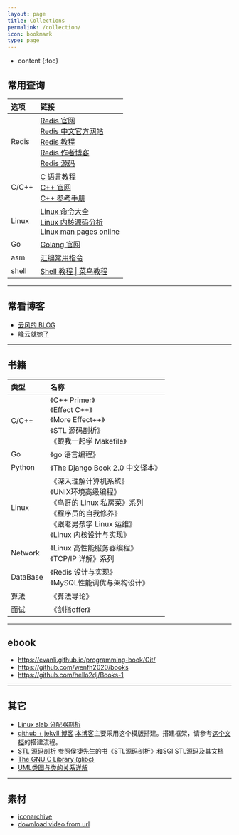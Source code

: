 ```yaml
---
layout: page
title: Collections
permalink: /collection/
icon: bookmark
type: page
---
```


* content
{:toc}

## 常用查询

| 选项  | 链接                                                                                                                                                                                                                                                            |
| :---- | :-------------------------------------------------------------------------------------------------------------------------------------------------------------------------------------------------------------------------------------------------------------- |
| Redis | [Redis 官网](https://redis.io/)<br/>[Redis 中文官方网站](http://www.redis.cn/)<br/>[Redis 教程](https://www.runoob.com/redis/redis-tutorial.html) <br/>[Redis 作者博客](http://antirez.com/) <br/> [Redis 源码](https://github.com/antirez/redis/tree/unstable) |
| C/C++ | [C 语言教程](https://www.runoob.com/cprogramming/c-tutorial.html) <br/> [C++ 官网](http://www.cplusplus.com/) <br/> [C++ 参考手册](https://zh.cppreference.com/)                                                                                                |
| Linux | [Linux 命令大全](https://www.runoob.com/linux/linux-command-manual.html)<br/>[Linux 内核源码分析](https://www.cnblogs.com/tolimit/default.html?page=1)<br/>[Linux man pages online](http://man7.org/linux/man-pages/)                                           |
| Go    | [Golang 官网](https://golang.google.cn/)                                                                                                                                                                                                                        |
| asm   | [汇编常用指令](https://blog.csdn.net/qq_36982160/article/details/82950848)                                                                                                                                                                                      |
| shell | [Shell 教程 \| 菜鸟教程](https://www.runoob.com/linux/linux-shell.html)                                                                                                                                                                                         |

---

## 常看博客

* [云风的 BLOG](https://blog.codingnow.com/)
* [峰云就她了](http://xiaorui.cc/)

---

## 书籍

| 类型     | 名称                                                                                                                                                                  |
| :------- | :-------------------------------------------------------------------------------------------------------------------------------------------------------------------- |
| C/C++    | 《C++ Primer》 <br/>《Effect C++》 <br/>《More Effect++》<br/>《STL 源码剖析》<br/>《跟我一起学 Makefile》                                                            |
| Go       | 《go 语言编程》                                                                                                                                                       |
| Python   | 《The Django Book 2.0 中文译本》                                                                                                                                      |
| Linux    | 《深入理解计算机系统》<br/>《UNIX环境高级编程》<br/>《鸟哥的 Linux 私房菜》系列 <br/>《程序员的自我修养》<br/>《跟老男孩学 Linux 运维》<br/> 《Linux 内核设计与实现》 |
| Network  | 《Linux 高性能服务器编程》     <br/> 《TCP/IP 详解》系列                                                                                                              |
| DataBase | 《Redis 设计与实现》<br/> 《MySQL性能调优与架构设计》                                                                                                                 |
| 算法     | 《算法导论》                                                                                                                                                          |
| 面试     | 《剑指offer》                                                                                                                                                         |

---

## ebook

* https://evanli.github.io/programming-book/Git/
* https://github.com/wenfh2020/books
* https://github.com/hello2dj/Books-1

---

## 其它

* [Linux slab 分配器剖析](https://www.ibm.com/developerworks/cn/linux/l-linux-slab-allocator/index.html)
* [github + jekyll 博客](https://github.com/Gaohaoyang/gaohaoyang.github.io)
  [本博客](https://wenfh2020.com/2020/02/17/make-blog/)主要采用这个模版搭建。搭建框架，请参考[这个文档](https://github.com/wonderseen/wonderseen.github.io)的搭建流程。
* [STL 源码剖析](https://www.kancloud.cn/digest/stl-sources/)
  参照侯捷先生的书《STL源码剖析》和SGI STL源码及其文档
* [The GNU C Library (glibc)](https://www.gnu.org/software/libc/)
* [UML类图与类的关系详解](http://www.uml.org.cn/oobject/201104212.asp)

---

## 素材

* [iconarchive](http://www.iconarchive.com/)
* [download video from url](https://en.savefrom.net/11/)

<!-- {% include comments.html %} -->
